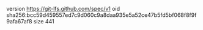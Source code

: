 version https://git-lfs.github.com/spec/v1
oid sha256:bcc59d459557ed7c9d060c9a8daa935e5a52ce47b5fd5bf068f8f9f9afa67af8
size 441
